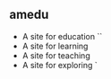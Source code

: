amedu
----------
* A site for education  ``
* A site for learning 
* A site for teaching 
* A site for exploring   `